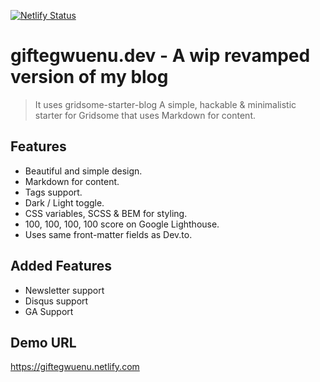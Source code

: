 [![Netlify Status](https://api.netlify.com/api/v1/badges/5afa6365-c9e4-4479-90b9-d1c6a2dc83bf/deploy-status)](https://app.netlify.com/sites/giftegwuenu/deploys)

# giftegwuenu.dev - A wip revamped version of my blog

> It uses gridsome-starter-blog
> A simple, hackable & minimalistic starter for Gridsome that uses Markdown for content.

## Features
- Beautiful and simple design.
- Markdown for content.
- Tags support.
- Dark / Light toggle.
- CSS variables, SCSS & BEM for styling.
- 100, 100, 100, 100 score on Google Lighthouse.
- Uses same front-matter fields as Dev.to.

## Added Features
- Newsletter support
- Disqus support
- GA Support
## Demo URL

https://giftegwuenu.netlify.com
